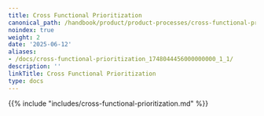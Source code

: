 ```yaml
---
title: Cross Functional Prioritization
canonical_path: /handbook/product/product-processes/cross-functional-prioritization/
noindex: true
weight: 2
date: '2025-06-12'
aliases:
- /docs/cross-functional-prioritization_1748044456000000000_1_1/
description: ''
linkTitle: Cross Functional Prioritization
type: docs
---
```


{{% include "includes/cross-functional-prioritization.md" %}}
